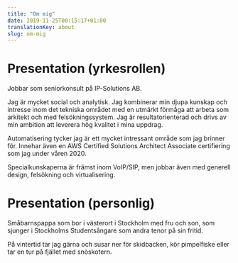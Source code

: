 ```yaml
---
title: "Om mig"
date: 2019-11-25T00:15:17+01:00
translationKey: about
slug: om-mig
---
```


# Presentation (yrkesrollen)

Jobbar som seniorkonsult på IP-Solutions AB.

Jag är mycket social och analytisk. Jag kombinerar min djupa kunskap och intresse inom det tekniska området med en utmärkt förmåga att arbeta som arkitekt och med felsökningssystem. Jag är resultatorienterad och drivs av min ambition att leverera hög kvalitet i mina uppdrag.

Automatisering tycker jag är ett mycket intressant område som jag brinner för. Innehar även en AWS Certified Solutions Architect Associate certifiering som jag under våren 2020.

Specialkunskaperna är främst inom VoIP/SIP, men jobbar även med generell design, felsökning och virtualisering.

# Presentation (personlig)

Småbarnspappa som bor i västerort i Stockholm med fru och son, som sjunger i Stockholms Studentsångare som andra tenor på sin fritid.

På vintertid tar jag gärna och susar ner för skidbacken, kör pimpelfiske eller tar en tur på fjället med snöskotern.

